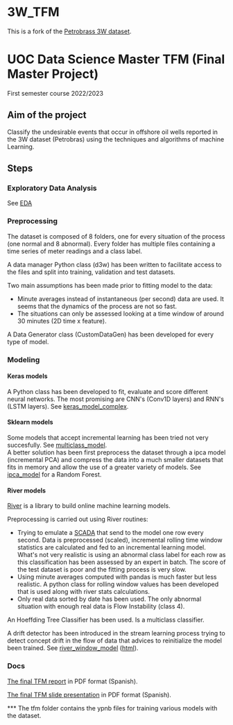 # 3W_TFM
This is a fork of the [Petrobrass 3W dataset](README_original.md).  
# UOC Data Science Master TFM (Final Master Project)  
  First semester course 2022/2023
## Aim of the project
  Classify the undesirable events that occur in offshore oil wells reported in the 3W dataset (Petrobras) using the techniques and algorithms of machine Learning.
## Steps
### Exploratory Data Analysis
  See [EDA](tfm/EDA.ipynb)
### Preprocessing
  The dataset is composed of 8 folders, one for every situation of the process (one normal and 8 abnormal). Every folder has multiple files containing a time series of meter readings and a class label.  
    
  A data manager Python class (d3w) has been written to facilitate access to the files and split into training, validation and test datasets.  
    
  Two main assumptions has been made prior to fitting model to the data:  
  *  Minute averages instead of instantaneous (per second) data are used. It seems that the dynamics of the process are not so fast.
  *  The situations can only be assessed looking at a time window of around 30 minutes (2D time x feature).  
  
A Data Generator class (CustomDataGen) has been developed for every type of model.  
### Modeling  
#### Keras models  
  A Python class has been developed to fit, evaluate and score different neural networks. The most promising are CNN's (Conv1D layers) and RNN's (LSTM layers). See [keras_model_complex](tfm/keras_model_complex.ipynb).
#### Sklearn models
  Some models that accept incremental learning has been tried not very succesfully. See [multiclass_model](tfm/multiclass_model.ipynb).  
  A better solution has been first preprocess the dataset through a ipca model (incremental PCA) and compress the data into a much smaller datasets that fits in memory and allow the use of a greater variety of models. See [ipca_model](tfm/ipca_model.ipynb) for a Random Forest.  
#### River models  
  [River](https://riverml.xyz/) is a library to build online machine learning models.  
  
  Preprocessing is carried out using River routines:
  *  Trying to emulate a [SCADA](https://es.wikipedia.org/wiki/SCADA) that send to the model one row every second. Data is preprocessed (scaled), incremental rolling time window statistics are calculated and fed to an incremental learning model. What's not very realistic is using an abnormal class label for each row as this classification has been assessed by an expert in batch. The score of the test dataset is poor and the fitting process is very slow.  
  *  Using minute averages computed with pandas is much faster but less realistic. A python class for rolling window values has been developed that is used along with river stats calculations.  
  *  Only real data sorted by date has been used. The only abnormal situation with enough real data is Flow Instability (class 4). 
  
  An Hoeffding Tree Classifier has been used. Is a multiclass classifier.  
  
  A drift detector has been introduced in the stream learning process trying to detect concept drift in the flow of data that advices to reinitialize the model been trained. See [river_window_model](tfm/river_tfm5_4.ipynb) ([html](https://htmlpreview.github.io/?https://github.com/BaltiBoix/3W_TFM/blob/master/tfm/river_tfm5_4.html)).
 
 ### Docs
   [The final TFM report](tfm/Docs/TFM.pdf) in PDF format (Spanish).  
   
   [The final TFM slide presentation](tfm/Docs/TFM_slides.pdf) in PDF format (Spanish).     

  
***  The tfm folder contains the ypnb files for training various models with the dataset.
